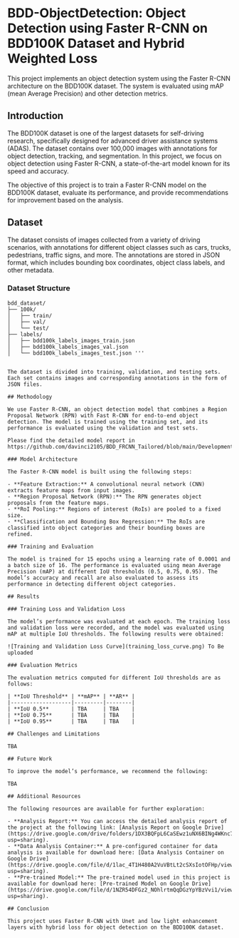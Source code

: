 # BDD-ObjectDetection: Object Detection using Faster R-CNN on BDD100K Dataset and Hybrid Weighted Loss


This project implements an object detection system using the Faster R-CNN architecture on the BDD100K dataset. The system is evaluated using mAP (mean Average Precision) and other detection metrics.

## Introduction

The BDD100K dataset is one of the largest datasets for self-driving research, specifically designed for advanced driver assistance systems (ADAS). The dataset contains over 100,000 images with annotations for object detection, tracking, and segmentation. In this project, we focus on object detection using Faster R-CNN, a state-of-the-art model known for its speed and accuracy.

The objective of this project is to train a Faster R-CNN model on the BDD100K dataset, evaluate its performance, and provide recommendations for improvement based on the analysis.

## Dataset

The dataset consists of images collected from a variety of driving scenarios, with annotations for different object classes such as cars, trucks, pedestrians, traffic signs, and more. The annotations are stored in JSON format, which includes bounding box coordinates, object class labels, and other metadata.

### Dataset Structure
```plaintext
bdd_dataset/
├── 100k/
│   ├── train/
│   ├── val/
│   └── test/
├── labels/
│   ├── bdd100k_labels_images_train.json
│   ├── bdd100k_labels_images_val.json
│   └── bdd100k_labels_images_test.json '''


The dataset is divided into training, validation, and testing sets. Each set contains images and corresponding annotations in the form of JSON files.

## Methodology

We use Faster R-CNN, an object detection model that combines a Region Proposal Network (RPN) with Fast R-CNN for end-to-end object detection. The model is trained using the training set, and its performance is evaluated using the validation and test sets.

Please find the detailed model report in https://github.com/davinci2105/BDD_FRCNN_Tailored/blob/main/Development_pipeline.md

### Model Architecture

The Faster R-CNN model is built using the following steps:

- **Feature Extraction:** A convolutional neural network (CNN) extracts feature maps from input images.
- **Region Proposal Network (RPN):** The RPN generates object proposals from the feature maps.
- **RoI Pooling:** Regions of interest (RoIs) are pooled to a fixed size.
- **Classification and Bounding Box Regression:** The RoIs are classified into object categories and their bounding boxes are refined.

### Training and Evaluation

The model is trained for 15 epochs using a learning rate of 0.0001 and a batch size of 16. The performance is evaluated using mean Average Precision (mAP) at different IoU thresholds (0.5, 0.75, 0.95). The model’s accuracy and recall are also evaluated to assess its performance in detecting different object categories.

## Results

### Training Loss and Validation Loss

The model’s performance was evaluated at each epoch. The training loss and validation loss were recorded, and the model was evaluated using mAP at multiple IoU thresholds. The following results were obtained:

![Training and Validation Loss Curve](training_loss_curve.png) To Be uploaded

### Evaluation Metrics

The evaluation metrics computed for different IoU thresholds are as follows:

| **IoU Threshold** | **mAP** | **AR** |
|-------------------|---------|--------|
| **IoU 0.5**       | TBA     | TBA    |
| **IoU 0.75**      | TBA     | TBA    |
| **IoU 0.95**      | TBA     | TBA    |

## Challenges and Limitations

TBA

## Future Work

To improve the model’s performance, we recommend the following:

TBA

## Additional Resources

The following resources are available for further exploration:

- **Analysis Report:** You can access the detailed analysis report of the project at the following link: [Analysis Report on Google Drive](https://drive.google.com/drive/folders/1DX3BQFpL6CaSEwz1uNX6BINg4WKnc7Ql?usp=sharing).
- **Data Analysis Container:** A pre-configured container for data analysis is available for download here: [Data Analysis Container on Google Drive](https://drive.google.com/file/d/1lac_4T1H480A2VuVBtLt2cSXsIotOFHp/view?usp=sharing).
- **Pre-trained Model:** The pre-trained model used in this project is available for download here: [Pre-trained Model on Google Drive](https://drive.google.com/file/d/1NZR54DFGz2_NOhlrtmQqDGzYpYBzVvi1/view?usp=sharing).

## Conclusion

This project uses Faster R-CNN with Unet and low light enhancement layers with hybrid loss for object detection on the BDD100K dataset. 

